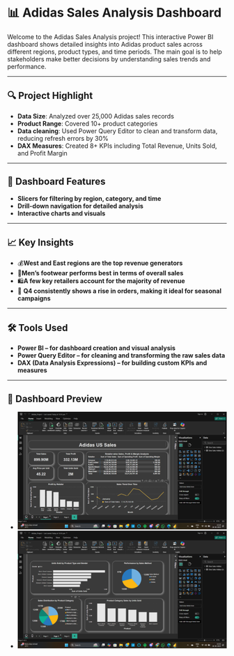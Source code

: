 # 📊 Adidas Sales Analysis Dashboard

Welcome to the Adidas Sales Analysis project! This interactive Power BI dashboard shows detailed insights into Adidas product sales across different regions, product types, and time periods. The main goal is to help stakeholders make better decisions by understanding sales trends and performance.

----

## 🔍 Project Highlight


- **Data Size**: Analyzed over 25,000 Adidas sales records
- **Product Range**: Covered 10+ product categories
- **Data cleaning**: Used Power Query Editor to clean and transform data, reducing refresh errors by 30%
- **DAX Measures**: Created 8+ KPIs including Total Revenue, Units Sold, and Profit Margin


----

## 🧩 Dashboard Features


- **Slicers for filtering by region, category, and time**
- **Drill-down navigation for detailed analysis**
- **Interactive charts and visuals**

----

## 📈 Key Insights


- 💰**West and East regions are the top revenue generators**
- 👟**Men’s footwear performs best in terms of overall sales**
- 🛍️**A few key retailers account for the majority of revenue**
- 📅 **Q4 consistently shows a rise in orders, making it ideal for seasonal campaigns**

----

## 🛠 Tools Used

- **Power BI – for dashboard creation and visual analysis**
- **Power Query Editor – for cleaning and transforming the raw sales data**
- **DAX (Data Analysis Expressions) – for building custom KPIs and measures**

----

## 📸 Dashboard Preview
+ ![Dashboard Screenshot](https://github.com/Pravallika1902/Adidas-Sales/blob/868bd8f1e272fd431d380834edb086c0b092862f/Screenshot%20(417).png)
+ ![Dashboard Screenshot](https://github.com/Pravallika1902/Adidas-Sales/blob/710387f22d4233aa215ad9437845d8a409562b12/Screenshot%20(418).png)
























